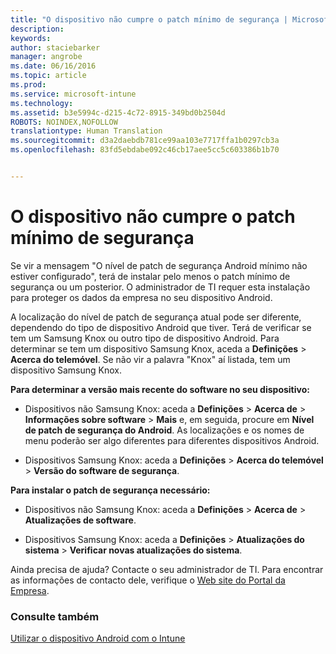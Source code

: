 ```yaml
---
title: "O dispositivo não cumpre o patch mínimo de segurança | Microsoft Intune"
description: 
keywords: 
author: staciebarker
manager: angrobe
ms.date: 06/16/2016
ms.topic: article
ms.prod: 
ms.service: microsoft-intune
ms.technology: 
ms.assetid: b3e5994c-d215-4c72-8915-349bd0b2504d
ROBOTS: NOINDEX,NOFOLLOW
translationtype: Human Translation
ms.sourcegitcommit: d3a2daebdb781ce99aa103e7717ffa1b0297cb3a
ms.openlocfilehash: 83fd5ebdabe092c46cb17aee5cc5c603386b1b70


---
```


# O dispositivo não cumpre o patch mínimo de segurança

Se vir a mensagem "O nível de patch de segurança Android mínimo não estiver configurado", terá de instalar pelo menos o patch mínimo de segurança ou um posterior. O administrador de TI requer esta instalação para proteger os dados da empresa no seu dispositivo Android.

A localização do nível de patch de segurança atual pode ser diferente, dependendo do tipo de dispositivo Android que tiver. Terá de verificar se tem um Samsung Knox ou outro tipo de dispositivo Android. Para determinar se tem um dispositivo Samsung Knox, aceda a **Definições** > **Acerca do telemóvel**. Se não vir a palavra "Knox" aí listada, tem um dispositivo Samsung Knox.

**Para determinar a versão mais recente do software no seu dispositivo:**

- Dispositivos não Samsung Knox: aceda a **Definições** > **Acerca de** > **Informações sobre software** > **Mais** e, em seguida, procure em **Nível de patch de segurança do Android**. As localizações e os nomes de menu poderão ser algo diferentes para diferentes dispositivos Android.

- Dispositivos Samsung Knox: aceda a **Definições** > **Acerca do telemóvel** > **Versão do software de segurança**.

**Para instalar o patch de segurança necessário:**

- Dispositivos não Samsung Knox: aceda a **Definições** > **Acerca de** > **Atualizações de software**.

- Dispositivos Samsung Knox: aceda a **Definições** > **Atualizações do sistema** > **Verificar novas atualizações do sistema**.

Ainda precisa de ajuda? Contacte o seu administrador de TI. Para encontrar as informações de contacto dele, verifique o [Web site do Portal da Empresa](http://portal.manage.microsoft.com).

### Consulte também
[Utilizar o dispositivo Android com o Intune](using-your-android-device-with-intune.md)



<!--HONumber=Aug16_HO4-->


